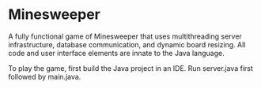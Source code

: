 # Minesweeper
A fully functional game of Minesweeper that uses multithreading server infrastructure, database communication, and dynamic board resizing. All code and user interface elements are innate to the Java language.

To play the game, first build the Java project in an IDE. Run server.java first followed by main.java.
